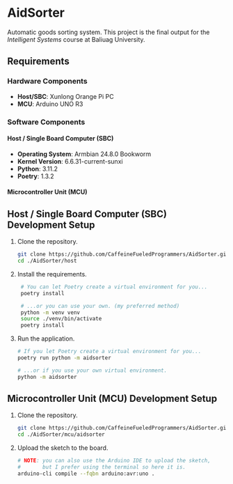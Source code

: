 # AidSorter

Automatic goods sorting system. This project is the final output for the
_Intelligent Systems_ course at Baliuag University.

## Requirements

### Hardware Components

- **Host/SBC**: Xunlong Orange Pi PC
- **MCU**: Arduino UNO R3

### Software Components

#### Host / Single Board Computer (SBC)

- **Operating System**: Armbian 24.8.0 Bookworm
- **Kernel Version**: 6.6.31-current-sunxi
- **Python**: 3.11.2
- **Poetry**: 1.3.2

#### Microcontroller Unit (MCU)

## Host / Single Board Computer (SBC) Development Setup

1. Clone the repository.

   ```bash
   git clone https://github.com/CaffeineFueledProgrammers/AidSorter.git
   cd ./AidSorter/host
   ```

2. Install the requirements.

   ```bash
    # You can let Poetry create a virtual environment for you...
    poetry install

    # ...or you can use your own. (my preferred method)
    python -m venv venv
    source ./venv/bin/activate
    poetry install
   ```

3. Run the application.

   ```bash
   # If you let Poetry create a virtual environment for you...
   poetry run python -m aidsorter

   # ...or if you use your own virtual environment.
   python -m aidsorter
   ```

## Microcontroller Unit (MCU) Development Setup

1. Clone the repository.

   ```bash
   git clone https://github.com/CaffeineFueledProgrammers/AidSorter.git
   cd ./AidSorter/mcu/aidsorter
   ```

2. Upload the sketch to the board.

   ```bash
   # NOTE: you can also use the Arduino IDE to upload the sketch,
   #       but I prefer using the terminal so here it is.
   arduino-cli compile --fqbn arduino:avr:uno .
   ```
